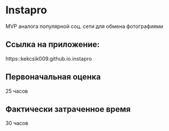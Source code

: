 # Instapro

MVP аналога популярной соц. сети для обмена фотографиями

## Ссылка на приложение:

https::kekcsik009.github.io.instapro

## Первоначальная оценка

25 часов

## Фактически затраченное время

30 часов
